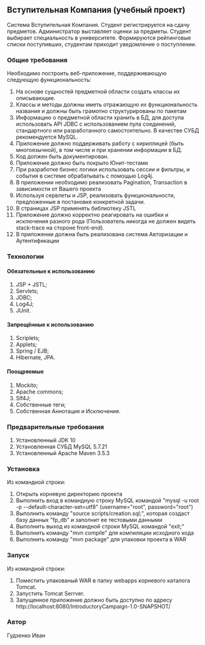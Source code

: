 ## Вступительная Компания (учебный проект)

Система Вступительная Компания. Студент регистрируется на сдачу
предметов. Администратор выставляет оценки за предметы. Студент
выбирает специальность в университете. Формируются рейтинговые списки
поступивших, студентам приходит уведомление о поступлении.

### Общие требования

Необходимо построить веб-приложение, поддерживающую следующую
функциональность:
1. На основе сущностей предметной области создать классы их
описывающие.
2. Классы и методы должны иметь отражающую их функциональность
названия и должны быть грамотно структурированы по пакетам
3. Информацию о предметной области хранить в БД, для доступа
использовать API JDBC с использованием пула соединений,
стандартного или разработанного самостоятельно. В качестве СУБД
рекомендуется MySQL.
4. Приложение должно поддерживать работу с кириллицей (быть
многоязычной), в том числе и при хранении информации в БД.
5. Код должен быть документирован.
6. Приложение должно быть покрыто Юнит-тестами
7. При разработке бизнес логики использовать сессии и фильтры, и
события в системе обрабатывать с помощью Log4j.
8. В приложении необходимо реализовать Pagination, Transaction в
зависимости от Вашего проекта
9. Используя сервлеты и JSP, реализовать функциональности,
предложенные в постановке конкретной задачи.
10. В страницах JSP применять библиотеку JSTL
11. Приложение должно корректно реагировать на ошибки и исключения
разного рода (Пользователь никогда не должен видеть stack-trace на
стороне front-end).
12. В приложении должна быть реализована система Авторизации и
Аутентификации

### Технологии

#### Обязательные к использованию

1. JSP + JSTL;
2. Servlets;
3. JDBC;
4. Log4J;
5. JUnit.

#### Запрещённые к использованию

1. Scriplets;
2. Applets;
3. Spring / EJB;
4. Hibernate, JPA.

#### Поощряемые

1. Mockito;
2. Apache commons;
3. Slf4J;
4. Собственные теги;
5. Собственная Аннотация и Исключения.

### Предварительные требования

1. Установленный JDK 10
2. Установленная СУБД MySQL 5.7.21
3. Установленный Apache Maven 3.5.3

### Установка

Из командной строки:
1. Открыть корневую директорию проекта
2. Выполнить вход в командную строку MySQL командой "mysql -u root -p --default-character-set=utf8" (username="root", password="root")
3. Выполнить команду "source scripts/creation.sql;", которая создаст базу данных "fp_db" и заполнит ее тестовыми данными
4. Выполнить выход из командной строки MySQL командой "exit;"
5. Выполнить команду "mvn compile" для компиляции исходного кода
6. Выполнить команду "mvn package" для упаковки проекта в WAR

### Запуск 

Из командной строки:
1. Поместить упакованый WAR в папку webapps корневого каталога Tomcat.
2. Запустить Tomcat Serrver.
3. Запущенное приложение должно быть доступно по адресу http://localhost:8080/IntroductoryCampaign-1.0-SNAPSHOT/

### Автор

Гудзенко Иван
